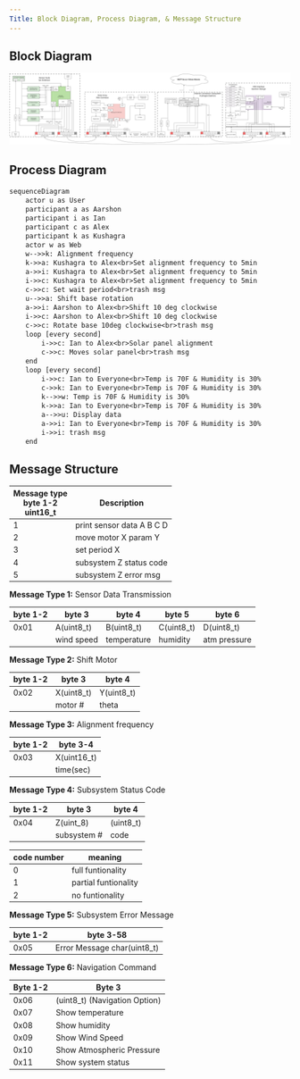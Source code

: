 ```yaml
---
Title: Block Diagram, Process Diagram, & Message Structure
---
```


## Block Diagram

![block diagram](./assets/images/block.png)

## Process Diagram

``` mermaid
sequenceDiagram
    actor u as User
    participant a as Aarshon
    participant i as Ian
    participant c as Alex
    participant k as Kushagra
    actor w as Web
    w-->>k: Alignment frequency
    k->>a: Kushagra to Alex<br>Set alignment frequency to 5min
    a->>i: Kushagra to Alex<br>Set alignment frequency to 5min
    i->>c: Kushagra to Alex<br>Set alignment frequency to 5min
    c->>c: Set wait period<br>trash msg
    u-->>a: Shift base rotation
    a->>i: Aarshon to Alex<br>Shift 10 deg clockwise
    i->>c: Aarshon to Alex<br>Shift 10 deg clockwise
    c->>c: Rotate base 10deg clockwise<br>trash msg
    loop [every second]
        i->>c: Ian to Alex<br>Solar panel alignment
        c->>c: Moves solar panel<br>trash msg
    end
    loop [every second]
        i->>c: Ian to Everyone<br>Temp is 70F & Humidity is 30%
        c->>k: Ian to Everyone<br>Temp is 70F & Humidity is 30%
        k-->>w: Temp is 70F & Humidity is 30%
        k->>a: Ian to Everyone<br>Temp is 70F & Humidity is 30%
        a-->>u: Display data
        a->>i: Ian to Everyone<br>Temp is 70F & Humidity is 30%
        i->>i: trash msg
    end
```

## Message Structure

Message type<br>byte 1-2<br>uint16_t | Description
---|---
1 | print sensor data A B C D
2 | move motor X param Y
3 | set period X
4 | subsystem Z status code
5 | subsystem Z error msg

**Message Type 1:** Sensor Data Transmission

byte 1-2 | byte 3 | byte 4 | byte 5 | byte 6
---|---|---|---|---
0x01 | A(uint8_t) | B(uint8_t) | C(uint8_t) | D(uint8_t)
| | wind speed | temperature | humidity | atm pressure

**Message Type 2:** Shift Motor

byte 1-2 | byte 3 | byte 4
---|---|---
0x02 | X(uint8_t) | Y(uint8_t)
| | motor # | theta

**Message Type 3:** Alignment frequency

byte 1-2 | byte 3-4
---|---
0x03 | X(uint16_t)
| | time(sec)

**Message Type 4:** Subsystem Status Code

byte 1-2 | byte 3 | byte 4
---|---|---
0x04 | Z(uint_8) | (uint8_t)
| | subsystem # | code

code number | meaning
---|---
0 | full funtionality
1 | partial funtionality
2 | no funtionality

**Message Type 5:** Subsystem Error Message

byte 1-2 | byte 3-58
---|---
0x05 | Error Message char(uint8_t)

**Message Type 6:** Navigation Command

Byte 1-2 |Byte 3
---|---
0x06 | (uint8_t) (Navigation Option)
0x07| Show temperature
0x08 | Show humidity
0x09 | Show Wind Speed
0x10 | Show Atmospheric Pressure
0x11 | Show system status